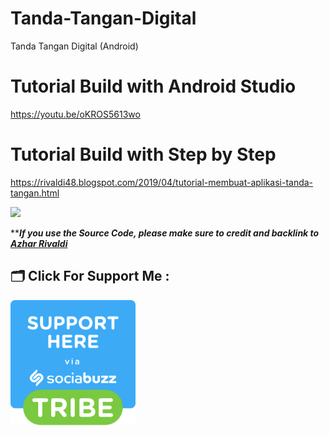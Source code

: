 # Tanda-Tangan-Digital
Tanda Tangan Digital (Android)

# Tutorial Build with Android Studio
https://youtu.be/oKROS5613wo

# Tutorial Build with Step by Step
https://rivaldi48.blogspot.com/2019/04/tutorial-membuat-aplikasi-tanda-tangan.html

<img src="https://1.bp.blogspot.com/-n1swEvueKtA/X_vRQRC83WI/AAAAAAAAHs4/q84CCjY3oTEgtHQFqN3zg8PAz23C72lIwCLcBGAsYHQ/s1280/Tutorial%2BMembuat%2BAplikasi%2BTanda%2BTangan%2BDigital%2Bdengan%2BAndroid%2BStudio.png" data-canonical-src="https://1.bp.blogspot.com/-n1swEvueKtA/X_vRQRC83WI/AAAAAAAAHs4/q84CCjY3oTEgtHQFqN3zg8PAz23C72lIwCLcBGAsYHQ/s1280/Tutorial%2BMembuat%2BAplikasi%2BTanda%2BTangan%2BDigital%2Bdengan%2BAndroid%2BStudio.png" style="max-width:100%;">

*****If you use the Source Code, please make sure to credit and backlink to [Azhar Rivaldi](https://rivaldi48.blogspot.com/)***

## 🗂 Click For Support Me :
<a href="https://sociabuzz.com/azharrvldi_/donate"> 
<img src="https://github.com/AzharRivaldi/AzharRivaldi/blob/master/Support%20Here.png" width="200" height="200"></a>
